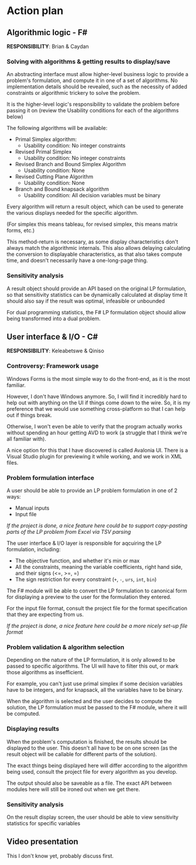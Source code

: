 # Action plan

## Algorithmic logic - F#

**RESPONSIBILITY**: Brian & Caydan

### Solving with algorithms & getting results to display/save

An abstracting interface must allow higher-level business logic to provide a problem's formulation, and compute it in one of a set of algorithms.
No implementation details should be revealed, such as the necessity of added constraints or algorithmic trickery to solve the problem.

It is the higher-level logic's responsibility to validate the problem before passing it on (review the Usability conditions for each of the algorithms below)

The following algorithms will be available:

- Primal Simplex algorithm:
    - Usability condition: No integer constraints
- Revised Primal Simplex
    - Usability condition: No integer constraints
- Revised Branch and Bound Simplex Algorithm
    - Usability condition: None
- Revised Cutting Plane Algorithm
    - Usability condition: None
- Branch and Bound knapsack algorithm
    - Usability condition: All decision variables must be binary

Every algorithm will return a result object, which can be used to generate the various displays needed for the specific algorithm.

(For simplex this means tableau, for revised simplex, this means matrix forms, etc.)

This method-return is necessary, as some display characteristics don't always match the algorithmic internals.
This also allows delaying calculating the conversion to displayable characteristics, as that also takes compute time, and doesn't necessarily have a one-long-page thing.

### Sensitivity analysis

A result object should provide an API based on the original LP formulation, so that sensitivity statistics can be dynamically calculated at display time
It should also say if the result was optimal, infeasible or unbounded

For dual programming statistics, the F# LP formulation object should allow being transformed into a dual problem.

## User interface & I/O - C#

**RESPONSIBILITY**: Keleabetswe & Qiniso

### Controversy: Framework usage

Windows Forms is the most simple way to do the front-end, as it is the most familiar.

However, I don't have Windows anymore. So, I will find it incredibly hard to help out with anything on the UI if things come down to the wire.
So, it is my preference that we would use something cross-platform so that I can help out if things break.

Otherwise, I won't even be able to verify that the program actually works without spending an hour getting AVD to work (a struggle that I think we're all familiar with).

A nice option for this that I have discovered is called Avalonia UI. There is a Visual Studio plugin for previewing it while working, and we work in XML files.

### Problem formulation interface

A user should be able to provide an LP problem formulation in one of 2 ways:

- Manual inputs
- Input file

*If the project is done, a nice feature here could be to support copy-pasting parts of the LP problem from Excel via TSV parsing*

The user interface & I/O layer is responsible for aqcuiring the LP formulation, including:

- The objective function, and whether it's min or max
- All the constraints, meaning the variable coefficients, right hand side, and their signs (<=, >=, =)
- The sign restriction for every constraint (`+`, `-`, `urs`, `int`, `bin`)

The F# module will be able to convert the LP formulation to canonical form for displaying a preview to the user for the formulation they entered.

For the input file format, consult the project file for the format specification that they are expecting from us.

*If the project is done, a nice feature here could be a more nicely set-up file format*

### Problem validation & algorithm selection

Depending on the nature of the LP formulation, it is only allowed to be passed to specific algorithms. The UI will have to filter this out, or mark those algorithms as insefficient.

For example, you can't just use primal simplex if some decision variables have to be integers, and for knapsack, all the variables have to be binary.

When the algorithm is selected and the user decides to compute the solution, the LP formulation must be passed to the F# module, where it will be computed.

### Displaying results

When the problem's computation is finished, the results should be displayed to the user. This doesn't all have to be on one screen (as the result object will be callable for different parts of the solution).

The exact things being displayed here will differ according to the algorithm being used, consult the project file for every algorithm as you develop.

The output should also be saveable as a file. The exact API between modules here will still be ironed out when we get there.

### Sensitivity analysis

On the result display screen, the user should be able to view sensitivity statistics for specific variables

## Video presentation

This I don't know yet, probably discuss first.
